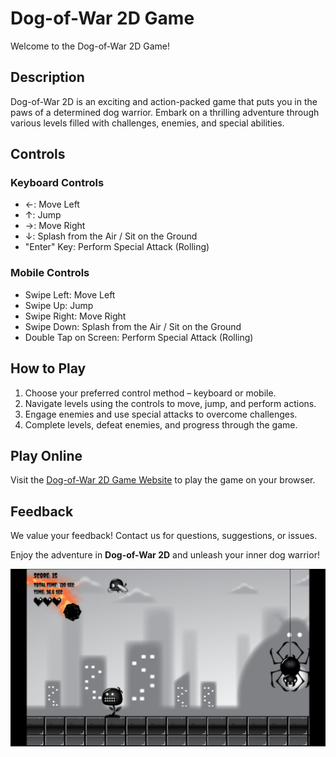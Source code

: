 # Dog-of-War 2D Game

Welcome to the Dog-of-War 2D Game!

## Description

Dog-of-War 2D is an exciting and action-packed game that puts you in the paws of a determined dog warrior. Embark on a thrilling adventure through various levels filled with challenges, enemies, and special abilities.

## Controls

### Keyboard Controls
- &#8592;: Move Left
- &#8593;: Jump
- &#8594;: Move Right
- &#8595;: Splash from the Air / Sit on the Ground
- "Enter" Key: Perform Special Attack (Rolling)

### Mobile Controls
- Swipe Left: Move Left
- Swipe Up: Jump
- Swipe Right: Move Right
- Swipe Down: Splash from the Air / Sit on the Ground
- Double Tap on Screen: Perform Special Attack (Rolling)

## How to Play

1. Choose your preferred control method – keyboard or mobile.
2. Navigate levels using the controls to move, jump, and perform actions.
3. Engage enemies and use special attacks to overcome challenges.
4. Complete levels, defeat enemies, and progress through the game.

## Play Online

Visit the [Dog-of-War 2D Game Website](https://certificationsurya.github.io/Dog-of-War_2d_Game/) to play the game on your browser.

## Feedback

We value your feedback! Contact us for questions, suggestions, or issues.

Enjoy the adventure in **Dog-of-War 2D** and unleash your inner dog warrior!

![Gameplay Screenshot](./assets/screenshot.png)